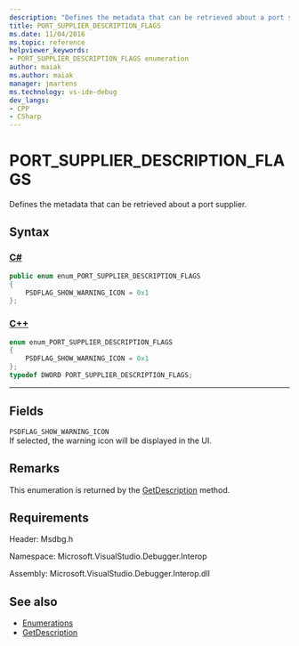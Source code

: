 ```yaml
---
description: "Defines the metadata that can be retrieved about a port supplier."
title: PORT_SUPPLIER_DESCRIPTION_FLAGS
ms.date: 11/04/2016
ms.topic: reference
helpviewer_keywords:
- PORT_SUPPLIER_DESCRIPTION_FLAGS enumeration
author: maiak
ms.author: maiak
manager: jmartens
ms.technology: vs-ide-debug
dev_langs:
- CPP
- CSharp
---
```

# PORT_SUPPLIER_DESCRIPTION_FLAGS


Defines the metadata that can be retrieved about a port supplier.

## Syntax

### [C#](#tab/csharp)
```csharp
public enum enum_PORT_SUPPLIER_DESCRIPTION_FLAGS
{
    PSDFLAG_SHOW_WARNING_ICON = 0x1
};
```
### [C++](#tab/cpp)
```cpp
enum enum_PORT_SUPPLIER_DESCRIPTION_FLAGS
{
    PSDFLAG_SHOW_WARNING_ICON = 0x1
};
typedef DWORD PORT_SUPPLIER_DESCRIPTION_FLAGS;
```
---

## Fields

`PSDFLAG_SHOW_WARNING_ICON`\
If selected, the warning icon will be displayed in the UI.

## Remarks

This enumeration is returned by the [GetDescription](../../../extensibility/debugger/reference/idebugportsupplierdescription2-getdescription.md) method.

## Requirements

Header: Msdbg.h

Namespace: Microsoft.VisualStudio.Debugger.Interop

Assembly: Microsoft.VisualStudio.Debugger.Interop.dll

## See also

- [Enumerations](../../../extensibility/debugger/reference/enumerations-visual-studio-debugging.md)
- [GetDescription](../../../extensibility/debugger/reference/idebugportsupplierdescription2-getdescription.md)
